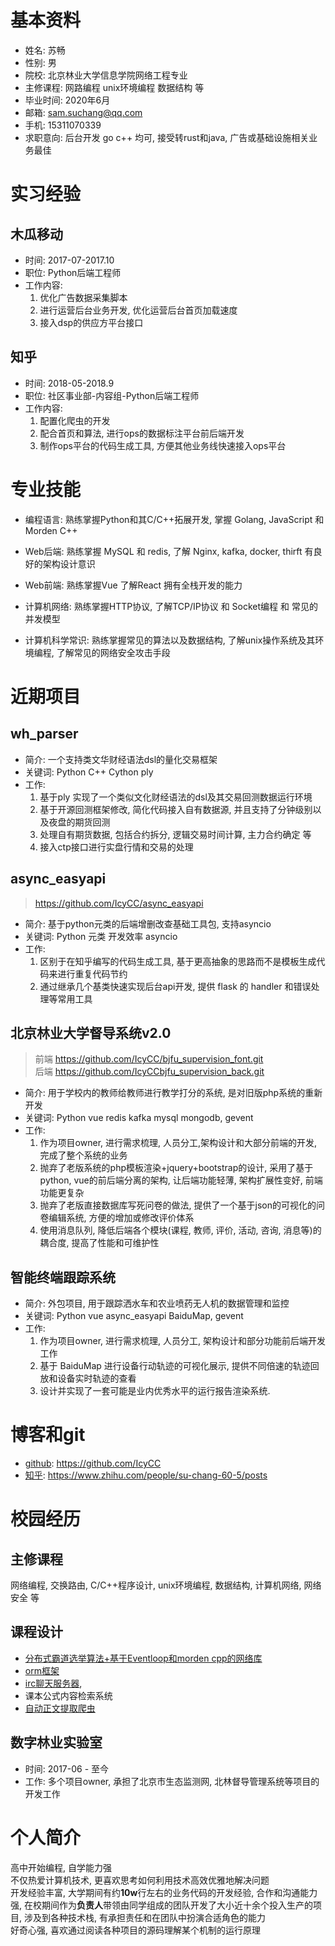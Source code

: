 # 基本资料

* 姓名: 苏畅
* 性别: 男
* 院校: 北京林业大学信息学院网络工程专业
* 主修课程: 网路编程 unix环境编程 数据结构 等
* 毕业时间: 2020年6月
* 邮箱: sam.suchang@qq.com
* 手机: 15311070339
* 求职意向: 后台开发 go c++ 均可, 接受转rust和java, 广告或基础设施相关业务最佳

# 实习经验

## 木瓜移动 

* 时间: 2017-07-2017.10
* 职位: Python后端工程师
* 工作内容: 
    1.  优化广告数据采集脚本 
    2.  进行运营后台业务开发, 优化运营后台首页加载速度
    3.  接入dsp的供应方平台接口

## 知乎

* 时间: 2018-05-2018.9
* 职位: 社区事业部-内容组-Python后端工程师
* 工作内容:
    1. 配置化爬虫的开发
    2. 配合首页和算法, 进行ops的数据标注平台前后端开发
    3. 制作ops平台的代码生成工具, 方便其他业务线快速接入ops平台


# 专业技能

* 编程语言: 熟练掌握Python和其C/C++拓展开发, 掌握 Golang, JavaScript 和 Morden C++ 

* Web后端: 熟练掌握 MySQL 和 redis,
          了解 Nginx, kafka,  docker, thirft
          有良好的架构设计意识
* Web前端: 熟练掌握Vue 了解React 拥有全栈开发的能力
* 计算机网络: 熟练掌握HTTP协议, 了解TCP/IP协议 和 Socket编程 和 常见的并发模型  
* 计算机科学常识: 熟练掌握常见的算法以及数据结构,
了解unix操作系统及其环境编程, 
了解常见的网络安全攻击手段

            
# 近期项目

## wh_parser

* 简介: 一个支持类文华财经语法dsl的量化交易框架
* 关键词: Python C++ Cython ply 
* 工作: 
    1. 基于ply 实现了一个类似文化财经语法的dsl及其交易回测数据运行环境
    2. 基于开源回测框架修改, 简化代码接入自有数据源, 并且支持了分钟级别以及夜盘的期货回测
    3. 处理自有期货数据, 包括合约拆分, 逻辑交易时间计算, 主力合约确定 等
    4. 接入ctp接口进行实盘行情和交易的处理

## async_easyapi

> https://github.com/IcyCC/async_easyapi

* 简介: 基于python元类的后端增删改查基础工具包, 支持asyncio
* 关键词: Python 元类 开发效率 asyncio
* 工作:  
    1. 区别于在知乎编写的代码生成工具, 基于更高抽象的思路而不是模板生成代码来进行重复代码节约
    2. 通过继承几个基类快速实现后台api开发, 提供 flask 的 handler 和错误处理等常用工具

## 北京林业大学督导系统v2.0

> 前端 https://github.com/IcyCC/bjfu_supervision_font.git  
 > 后端 https://github.com/IcyCCbjfu_supervision_back.git

* 简介: 用于学校内的教师给教师进行教学打分的系统, 是对旧版php系统的重新开发
* 关键词: Python vue redis kafka mysql mongodb, gevent
*  工作: 
    1. 作为项目owner, 进行需求梳理, 人员分工,架构设计和大部分前端的开发, 完成了整个系统的业务
    2. 抛弃了老版系统的php模板渲染+jquery+bootstrap的设计, 采用了基于python, vue的前后端分离的架构, 让后端功能轻薄, 架构扩展性变好, 前端功能更复杂
    3. 抛弃了老版直接数据库写死问卷的做法, 提供了一个基于json的可视化的问卷编辑系统, 方便的增加或修改评价体系
    4. 使用消息队列, 降低后端各个模块(课程, 教师, 评价, 活动, 咨询, 消息等)的耦合度, 提高了性能和可维护性

## 智能终端跟踪系统

* 简介: 外包项目, 用于跟踪洒水车和农业喷药无人机的数据管理和监控
* 关键词: Python vue async_easyapi  BaiduMap, gevent
* 工作: 
    1. 作为项目owner, 进行需求梳理, 人员分工, 架构设计和部分功能前后端开发工作
    2. 基于 BaiduMap 进行设备行动轨迹的可视化展示, 提供不同倍速的轨迹回放和设备实时轨迹的查看
    3. 设计并实现了一套可能是业内优秀水平的运行报告渲染系统.

# 博客和git

* [github](https://github.com/IcyCC):  https://github.com/IcyCC
* [知乎](https://www.zhihu.com/people/su-chang-60-5/posts): https://www.zhihu.com/people/su-chang-60-5/posts 

# 校园经历

## 主修课程

网络编程, 交换路由, C/C++程序设计, unix环境编程, 数据结构, 计算机网络, 网络安全 等

## 课程设计

* [分布式霸道选举算法+基于Eventloop和morden cpp的网络库](https://github.com/IcyCC/bully_algo)
* [orm框架](https://github.com/IcyCC/db_hw.git)  
* [irc聊天服务器](https://github.com/IcyCC/easy_irc.git), 
* 课本公式内容检索系统
* [自动正文提取爬虫](https://github.com/IcyCC/unix_spiders)

## 数字林业实验室

* 时间: 2017-06 - 至今
* 工作: 多个项目owner, 承担了北京市生态监测网, 北林督导管理系统等项目的开发工作

# 个人简介

高中开始编程, 自学能力强  
不仅热爱计算机技术, 更喜欢思考如何利用技术高效优雅地解决问题  
开发经验丰富, 大学期间有约**10w**行左右的业务代码的开发经验, 合作和沟通能力强, 在校期间作为**负责人**带领由同学组成的团队开发了大小近十余个投入生产的项目, 涉及到各种技术栈,  有承担责任和在团队中扮演合适角色的能力  
好奇心强, 喜欢通过阅读各种项目的源码理解某个机制的运行原理 